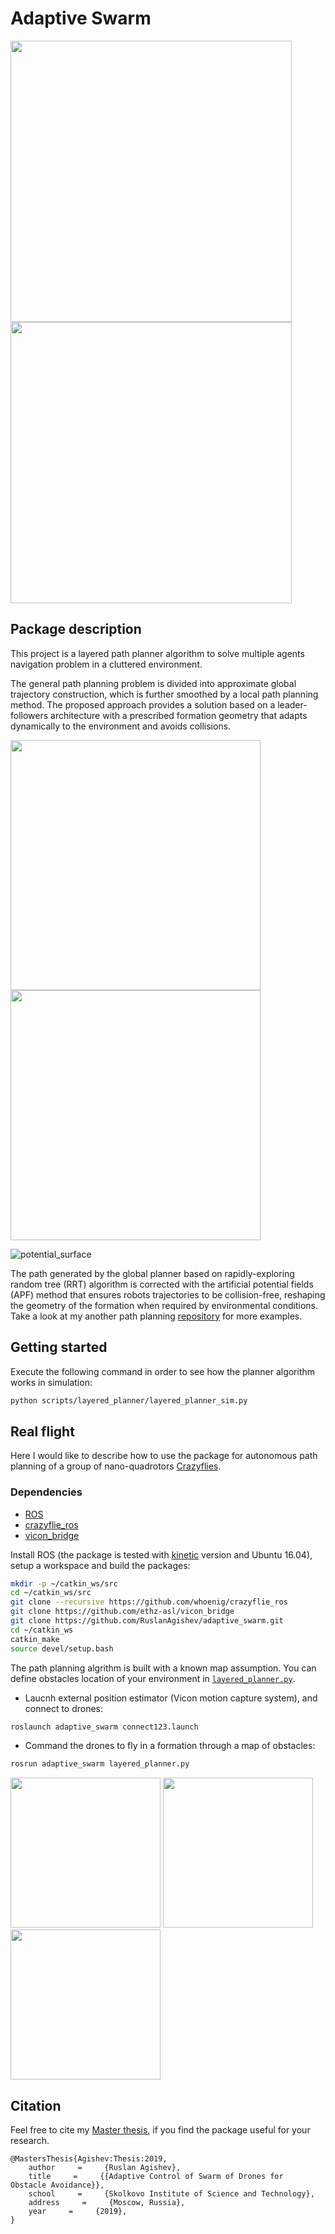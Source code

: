 # Adaptive Swarm

<img src="https://github.com/RuslanAgishev/adaptive_swarm/blob/master/figures/passage_3_drones.gif" width="450"/> <img src="https://github.com/RuslanAgishev/adaptive_swarm/blob/master/figures/passage_3_drones_payload.gif" width="450"/>

## Package description

This project is a layered path planner algorithm to solve multiple agents navigation problem in a cluttered environment.

The general path planning problem is divided into approximate global trajectory construction, which is further smoothed by a local path planning method.
The proposed approach provides a solution based on a leader-followers architecture with a prescribed formation geometry that adapts dynamically to the environment and avoids collisions.

<img src="https://github.com/RuslanAgishev/adaptive_swarm/blob/master/figures/layered_planner/rr_path.png" width="400"/> <img src="https://github.com/RuslanAgishev/adaptive_swarm/blob/master/figures/layered_planner/navigation.png" width="400"/>

![potential_surface](https://github.com/RuslanAgishev/adaptive_swarm/blob/master/figures/layered_planner/surface_potential_trajs.png)

The path generated by the global planner based on rapidly-exploring random tree (RRT) algorithm is corrected with the artificial potential fields (APF) method that ensures robots trajectories to be collision-free, reshaping the geometry of the formation when required by environmental conditions. Take a look at my another path planning [repository](https://github.com/RuslanAgishev/motion_planning) for more examples.


## Getting started

Execute the following command in order to see how the planner algorithm works in simulation:
```bash
python scripts/layered_planner/layered_planner_sim.py 
```

## Real flight

Here I would like to describe how to use the package for autonomous path planning of a group of nano-quadrotors
[Crazyflies](https://www.bitcraze.io/products/old-products/crazyflie-2-0/).

### Dependencies
* [ROS](https://www.ros.org/)
* [crazyflie_ros](https://github.com/whoenig/crazyflie_ros)
* [vicon_bridge](https://github.com/ethz-asl/vicon_bridge)

Install ROS (the package is tested with [kinetic](http://wiki.ros.org/kinetic/Installation/Ubuntu)
version and Ubuntu 16.04),
setup a workspace and build the packages:

```bash
mkdir -p ~/catkin_ws/src
cd ~/catkin_ws/src
git clone --recursive https://github.com/whoenig/crazyflie_ros
git clone https://github.com/ethz-asl/vicon_bridge
git clone https://github.com/RuslanAgishev/adaptive_swarm.git
cd ~/catkin_ws
catkin_make
source devel/setup.bash
```

The path planning algrithm is built with a known map assumption.
You can define obstacles location of your environment in
[`layered_planner.py`](https://github.com/RuslanAgishev/adaptive_swarm/blob/master/scripts/layered_planner/layered_planner.py#L92).

- Laucnh external position estimator (Vicon motion capture system), and connect to drones:
```bash
roslaunch adaptive_swarm connect123.launch
```
- Command the drones to fly in a formation through a map of obstacles:
```bash
rosrun adaptive_swarm layered_planner.py 
```
<img src="https://github.com/RuslanAgishev/adaptive_swarm/blob/master/figures/layered_planner/narrow_passage/real1.png" width="240"/> <img src="https://github.com/RuslanAgishev/adaptive_swarm/blob/master/figures/layered_planner/narrow_passage/real2.png" width="240"/> <img src="https://github.com/RuslanAgishev/adaptive_swarm/blob/master/figures/layered_planner/narrow_passage/real3.png" width="240"/>

## Citation
Feel free to cite my [Master thesis](https://github.com/RuslanAgishev/adaptive_swarm/blob/master/MSc_Thesis_Skoltech.pdf), if you find the package useful for your research.
```
@MastersThesis{Agishev:Thesis:2019,
    author     =     {Ruslan Agishev},
    title     =     {{Adaptive Control of Swarm of Drones for
Obstacle Avoidance}},
    school     =     {Skolkovo Institute of Science and Technology},
    address     =     {Moscow, Russia},
    year     =     {2019},
}
```

